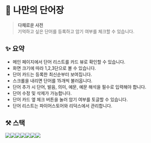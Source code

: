 # 🌱 나만의 단어장
> **다채로운 사전**  
> 기억하고 싶은 단어를 등록하고 암기 여부를 체크할 수 있습니다.
## ✨ 요약
- 메인 페이지에서 단어 리스트를 카드 뷰로 확인할 수 있습니다.
- 화면 크기에 따라 1,2,3단으로 볼 수 있습니다.
- 단어 카드는 등록한 최신순부터 보여집니다.
- 스크롤을 내리면 단어를 15개씩 불러옵니다.
- 단어 추가 시 단어, 발음, 의미, 예문, 예문 해석을 필수로 입력해야 합니다.
- 단어 수정 및 삭제가 가능합니다.
- 단어 카드 옆 체크 버튼을 눌러 암기 여부를 토글할 수 있습니다.
- 단어 리스트는 파이어스토어와 리덕스에서 관리합니다.
## ⚒ 스택
<div style="display: flex">
<img src="https://img.shields.io/badge/React-20232A?style=for-the-badge&logo=react&logoColor=61DAFB">
<img src="https://img.shields.io/badge/Redux-593D88?style=for-the-badge&logo=redux&logoColor=white">
<img src="https://img.shields.io/badge/React_Router-CA4245?style=for-the-badge&logo=react-router&logoColor=white">
<img src="https://img.shields.io/badge/styled components-DB7093?style=for-the-badge&logo=styledcomponents&logoColor=white">
<img src="https://img.shields.io/badge/firebase-ffca28?style=for-the-badge&logo=firebase&logoColor=black">
<img src="https://img.shields.io/badge/Amazon_AWS-FF9900?style=for-the-badge&logo=amazonaws&logoColor=white">
<img src="https://img.shields.io/badge/Figma-F24E1E?style=for-the-badge&logo=figma&logoColor=white">
<div>
